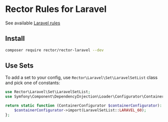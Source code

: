# Rector Rules for Laravel

See available [Laravel rules](/docs/rector_rules_overview.md)

## Install

```bash
composer require rector/rector-laravel --dev
```

## Use Sets

To add a set to your config, use `Rector\Laravel\Set\LaravelSetList` class and pick one of constants:

```php
use Rector\Laravel\Set\LaravelSetList;
use Symfony\Component\DependencyInjection\Loader\Configurator\ContainerConfigurator;

return static function (ContainerConfigurator $containerConfigurator): void {
    $containerConfigurator->import(LaravelSetList::LARAVEL_60);
};
```
